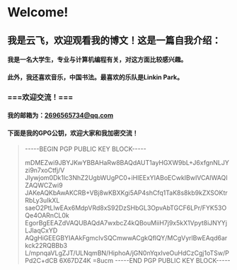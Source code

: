 # **Welcome!**
## 我是云飞，欢迎观看我的博文！这是一篇自我介绍：
#### 我是一名大学生，专业与计算机编程有关，对这方面比较感兴趣。
#### 此外，我还喜欢音乐，中国书法。最喜欢的乐队是Linkin Park。
### ===欢迎交流！===   
#### 我的邮箱为：2696565734@qq.com
#### 下面是我的GPG公钥，欢迎大家和我加密交流！


> -----BEGIN PGP PUBLIC KEY BLOCK-----
>
> mDMEZwi9JBYJKwYBBAHaRw8BAQdAUT1ayHGXW9bL+J6xfgnNLJYzi9n7xoCtfj/V
> Jlywjom0Dk1lc3NhZ2UgbWUgPC0+iHIEExYIABoECwkIBwIVCAIWAQIZAQWCZwi9
> JAKeAQKbAwAKCRB+VBj8wKBXKgi5AP4shCfq1TaK8s8kb9kZXSOKtrRbLy3uIkXL
> saeO2PtLlwEAx6MdpVRd8xS92DzSHbGL3OpvAbTGCF6LPr/FYK53OQe4OARnCL0k
> EgorBgEEAZdVAQUBAQdA7wxbcZ4kQBouMiiH7j9x5kX1Vpyt8iJNYYjLJlaqCxYD
> AQgHiGEEGBYIAAkFgmcIvSQCmwwACgkQflQY/MCgVyrlBwEAqd6arkck22RQBBb3
> L/mpnqaVLgZJT/ULNqmBN/HiphoA/jGN0nYqxIveOuHdCzCgj1oTSw/PPd2C+dCB
> 6X67DZ4K
> =8ucm
> -----END PGP PUBLIC KEY BLOCK-----
